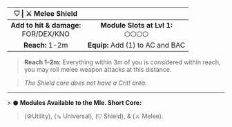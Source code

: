 
|           ⛉ \| ⚔ Melee Shield           |                                    |
| :-------------------------------------: | :--------------------------------: |
| **Add to hit & damage:**<br>FOR/DEX/KNO | **Module Slots at Lvl 1:**<br>⬡⬡⬡⬡ |
|             **Reach:** 1-2m             |  **Equip:** Add (1) to AC and BAC  |

>**Reach 1-2m:** Everything within 3m of you is considered within reach, you may roll melee weapon attacks at this distance.  

>*The Shield core does not have a Crit! area.*

---

\> ⬢ **Modules Available to the Mle. Short Core:**  
>(⚙Utility), (⇘ Universal), (⛉ Shield), & (⚔ Melee).
